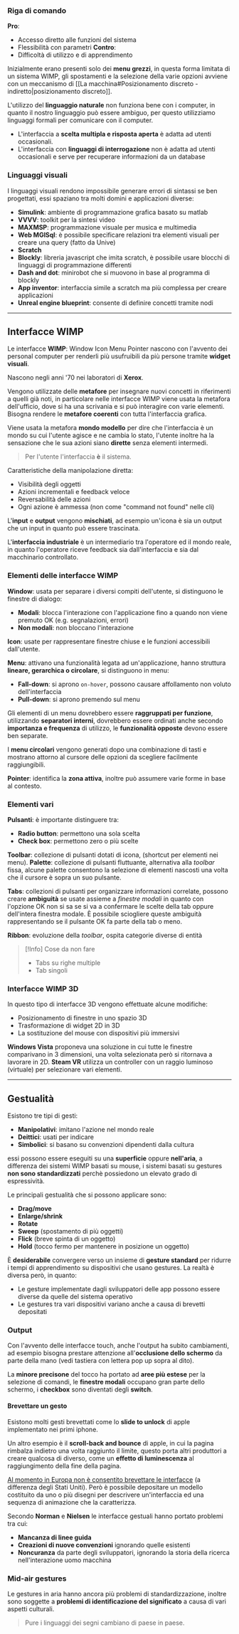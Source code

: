 ### Riga di comando
**Pro**:
- Accesso diretto alle funzioni del sistema
- Flessibilità con parametri
**Contro**:
- Difficoltà di utilizzo e di apprendimento

Inizialmente erano presenti solo dei **menu grezzi**, in questa forma limitata di un sistema WIMP, gli spostamenti e la selezione della varie opzioni avviene con un meccanismo di [[La macchina#Posizionamento discreto - indiretto|posizionamento discreto]].

L'utilizzo del **linguaggio naturale** non funziona bene con i computer, in quanto il nostro linguaggio può essere ambiguo, per questo utilizziamo linguaggi formali per comunicare con il computer.

- L'interfaccia a **scelta multipla e risposta aperta** è adatta ad utenti occasionali.
- L'interfaccia con **linguaggi di interrogazione** non è adatta ad utenti occasionali e serve per recuperare informazioni da un database

### Linguaggi visuali
I linguaggi visuali rendono impossibile generare errori di sintassi se ben progettati, essi spaziano tra molti domini e applicazioni diverse:
- **Simulink**: ambiente di programmazione grafica basato su matlab
- **VVVV**: toolkit per la sintesi video
- **MAXMSP**: programmazione visuale per musica e multimedia
- **Web MGISql**: è possibile specificare relazioni tra elementi visuali per creare una query (fatto da Unive)
- **Scratch**
- **Blockly**: libreria javascript che imita scratch, è possibile usare blocchi di linguaggi di programmazione differenti
- **Dash and dot**: minirobot che si muovono in base al programma di blockly
- **App inventor**: interfaccia simile a scratch ma più complessa per creare applicazioni
- **Unreal engine blueprint**: consente di definire concetti tramite nodi

---
## Interfacce WIMP
Le interfacce **WIMP**: Window Icon Menu Pointer
nascono con l'avvento dei personal computer per renderli più usufruibili da più persone tramite **widget visuali**.

Nascono negli anni '70 nei laboratori di **Xerox**.

Vengono utilizzate delle **metafore** per insegnare nuovi concetti in riferimenti a quelli già noti, in particolare nelle interfacce WIMP viene usata la metafora dell'ufficio, dove si ha una scrivania e si può interagire con varie elementi.
Bisogna rendere le **metafore coerenti** con tutta l'interfaccia grafica.

Viene usata la metafora **mondo modello** per dire che l'interfaccia è un mondo su cui l'utente agisce e ne cambia lo stato, l'utente inoltre ha la sensazione che le sua azioni siano **dirette** senza elementi intermedi.
>Per l'utente l'interfaccia **è** il sistema.

Caratteristiche della manipolazione diretta:
- Visibilità degli oggetti
- Azioni incrementali e feedback veloce
- Reversabilità delle azioni
- Ogni azione è ammessa (non come "command not found" nelle cli)

L'**input** e **output** vengono **mischiati**, ad esempio un'icona è sia un output che un input in quanto può essere trascinata.

L'**interfaccia industriale** è un intermediario tra l'operatore ed il mondo reale, in quanto l'operatore riceve feedback sia dall'interfaccia e sia dal macchinario controllato.

### Elementi delle interfacce WIMP
**Window**: usata per separare i diversi compiti dell'utente, si distinguono le finestre di dialogo:
- **Modali**: blocca l'interazione con l'applicazione fino a quando non viene premuto OK (e.g. segnalazioni, errori)
- **Non modali**: non bloccano l'interazione

**Icon**: usate per rappresentare finestre chiuse e le funzioni accessibili dall'utente.

**Menu**: attivano una funzionalità legata ad un'applicazione, hanno struttura **lineare, gerarchica o circolare**, si distinguono in menu:
- **Fall-down**: si aprono `on-hover`, possono causare affollamento non voluto dell'interfaccia
- **Pull-down**: si aprono premendo sul menu

Gli elementi di un menu dovrebbero essere **raggruppati per funzione**, utilizzando **separatori interni**, dovrebbero essere ordinati anche secondo **importanza e frequenza** di utilizzo, le **funzionalità opposte** devono essere ben separate.

I **menu circolari** vengono generati dopo una combinazione di tasti e mostrano attorno al cursore delle opzioni da scegliere facilmente raggiungibili.

**Pointer**: identifica la **zona attiva**, inoltre può assumere varie forme in base al contesto.

### Elementi vari
**Pulsanti**: è importante distinguere tra:
- **Radio button**: permettono una sola scelta
- **Check box**: permettono zero o più scelte

**Toolbar**: collezione di pulsanti dotati di icona, (shortcut per elementi nei menu).
**Palette**: collezione di pulsanti fluttuante, alternativa alla _toolbar_ fissa, alcune palette consentono la selezione di elementi nascosti una volta che il cursore è sopra un suo pulsante.

**Tabs**: collezioni di pulsanti per organizzare informazioni correlate, possono creare **ambiguità** se usate assieme a _finestre modali_ in quanto con l'opzione OK non si sa se si va a confermare le scelte della tab oppure dell'intera finestra modale.
È possibile sciogliere queste ambiguità rappresentando se il pulsante OK fa parte della tab o meno.

**Ribbon**: evoluzione della _toolbar_, ospita categorie diverse di entità

>[!Info] Cose da non fare
>- Tabs su righe multiple
>- Tab singoli

### Interfacce WIMP 3D
In questo tipo di interfacce 3D vengono effettuate alcune modifiche:
- Posizionamento di finestre in uno spazio 3D
- Trasformazione di widget 2D in 3D
- La sostituzione del mouse con dispositivi più immersivi

**Windows Vista** proponeva una soluzione in cui tutte le finestre comparivano in 3 dimensioni, una volta selezionata però si ritornava a lavorare in 2D.
**Steam VR** utilizza un controller con un raggio luminoso (virtuale) per selezionare vari elementi.

---
## Gestualità
Esistono tre tipi di gesti:
- **Manipolativi**: imitano l'azione nel mondo reale
- **Deittici**: usati per indicare
- **Simbolici**: si basano su convenzioni dipendenti dalla cultura

essi possono essere eseguiti su una **superficie** oppure **nell'aria**, a differenza dei sistemi WIMP basati su mouse, i sistemi basati su gestures **non sono standardizzati** perchè possiedono un elevato grado di espressività.

Le principali gestualità che si possono applicare sono:
- **Drag/move**
- **Enlarge/shrink**
- **Rotate**
- **Sweep** (spostamento di più oggetti)
- **Flick** (breve spinta di un oggetto)
- **Hold** (tocco fermo per mantenere in posizione un oggetto)

È **desiderabile** convergere verso un insieme di **gesture standard** per ridurre i tempi di apprendimento su dispositivi che usano gestures.
La realtà è diversa però, in quanto:
- Le gesture implementate dagli sviluppatori delle app possono essere diverse da quelle del sistema operativo
- Le gestures tra vari dispositivi variano anche a causa di brevetti depositati

### Output
Con l'avvento delle interfacce touch, anche l'output ha subito cambiamenti, ad esempio bisogna prestare attenzione all'**occlusione dello schermo** da parte della mano (vedi tastiera con lettera pop up sopra al dito).

La **minore precisone** del tocco ha portato ad **aree più estese** per la selezione di comandi, le **finestre modali** occupano gran parte dello schermo, i **checkbox** sono diventati degli **switch**.

#### Brevettare un gesto
Esistono molti gesti brevettati come lo **slide to unlock** di apple implementato nei primi iphone.

Un altro esempio è il **scroll-back and bounce** di apple, in cui la pagina rimbalza indietro una volta raggiunto il limite, questo porta altri produttori a creare qualcosa di diverso, come un **effetto di luminescenza** al raggiungimento della fine della pagina.

<u>Al momento in Europa non è consentito brevettare le interfacce</u> (a differenza degli Stati Uniti).
Però è possibile depositare un modello costituito da uno o più disegni per descrivere un'interfaccia ed una sequenza di animazione che la caratterizza.

Secondo **Norman** e **Nielsen** le interfacce gestuali hanno portato problemi tra cui:
- **Mancanza di linee guida**
- **Creazioni di nuove convenzioni** ignorando quelle esistenti
- **Noncuranza** da parte degli sviluppatori, ignorando la storia della ricerca nell'interazione uomo macchina

### Mid-air gestures
Le gestures in aria hanno ancora più problemi di standardizzazione, inoltre sono soggette a **problemi di identificazione del significato** a causa di vari aspetti culturali.
>Pure i linguaggi dei segni cambiano di paese in paese.

